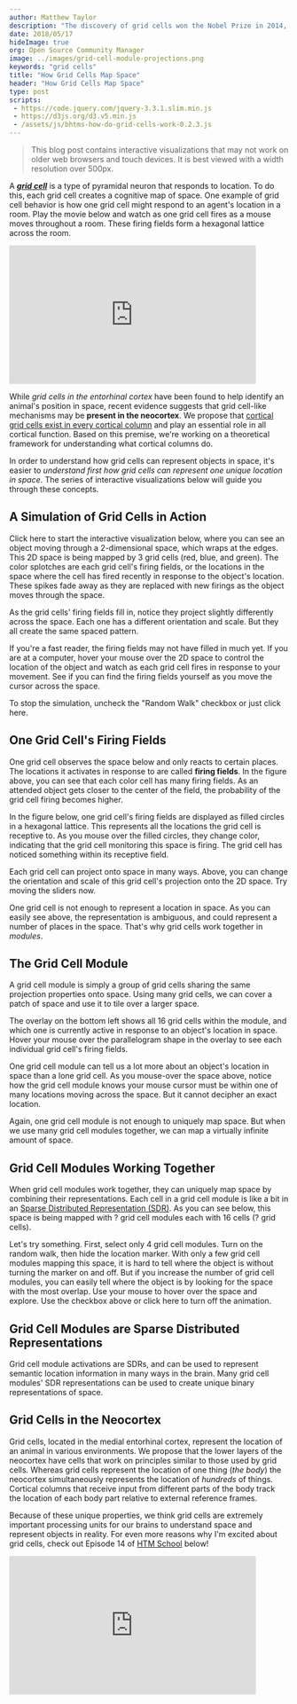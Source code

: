 ```yaml
---
author: Matthew Taylor
description: "The discovery of grid cells won the Nobel Prize in 2014, but do you know how they work? Working together in populations, grid cells create a cognitive map of space. Each cell responds to certain areas of space. Groups of grid cells called modules have the same projection properties onto space. Many grid cell modules working together can map a virtually infinite amount of space."
date: 2018/05/17
hideImage: true
org: Open Source Community Manager
image: ../images/grid-cell-module-projections.png
keywords: "grid cells"
title: "How Grid Cells Map Space"
header: "How Grid Cells Map Space"
type: post
scripts:
 - https://code.jquery.com/jquery-3.3.1.slim.min.js
 - https://d3js.org/d3.v5.min.js
 - /assets/js/bhtms-how-do-grid-cells-work-0.2.3.js
---
```


<blockquote>
    This blog post contains interactive visualizations that may not work on older web browsers and touch devices. It is best viewed with a width resolution over 500px. 
</blockquote>

<p>
    A <em><strong><a target="_blank" href="http://www.scholarpedia.org/article/Grid_cells">grid cell</a></strong></em> is a type of pyramidal neuron that responds to location. To do this, each grid cell creates a cognitive map of space. One example of grid cell behavior is how one grid cell might respond to an agent's location in a room. Play the movie below and watch as one grid cell fires as a mouse moves throughout a room. These firing fields form a hexagonal lattice across the room.
</p>

<iframe width="445" height="250" src="https://www.youtube.com/embed/i9GiLBXWAHI?rel=0" frameborder="0" allow="autoplay; encrypted-media" allowfullscreen></iframe>

<p>While <em>grid cells in the entorhinal cortex</em> have been found to help identify an animal's position in space, recent evidence suggests that grid cell-like mechanisms may be <strong>present in the neocortex</strong>. We propose that <a target="_blank" href="https://www.youtube.com/watch?v=zVGQeFFjhEk">cortical grid cells exist in every cortical column</a> and play an essential role in all cortical function. Based on this premise, we're working on a theoretical framework for understanding what cortical columns do.</p>

<p>
    In order to understand how grid cells can represent objects in space, it's easier to <em>understand first how grid cells can represent one unique location in space</em>. The series of interactive visualizations below will guide you through these concepts.
</p>

<h2>A Simulation of Grid Cells in Action</h2>

<p>
    <a onclick="toggleSim(true)">Click here</a> to start the interactive visualization below, where you can see an object moving through a 2-dimensional space, which wraps at the edges. This 2D space is being mapped by 3 grid cells (<a onclick="showOnly('red')">red</a>, <a onclick="showOnly('blue')">blue</a>, and <a onclick="showOnly('green')">green</a>). The color splotches are each grid cell's firing fields, or the locations in the space where the cell has fired recently in response to the object's location. These spikes fade away as they are replaced with new firings as the object moves through the space.
</p>

<p>
    As the grid cells' firing fields <a onclick="showOnly()">fill in</a>, notice they project slightly differently across the space. Each one has a different orientation and scale. But they all create the same spaced pattern.
</p>

<div id="gridCellFiringFields" class="widget"></div>

<p>
    If you're a fast reader, the firing fields may not have filled in much yet. If you are at a  computer, hover your mouse over the 2D space to control the location of the object and watch as each grid cell fires in response to your movement. See if you can find the firing fields yourself as you move the cursor across the space.
</p>

<p>
    To stop the simulation, uncheck the "Random Walk" checkbox or just <a onclick="toggleSim(false)">click here</a>.
</p>

<h2>One Grid Cell's Firing Fields</h2>

<p>
    One grid cell observes the space below and only reacts to certain places. The locations it activates in response to are called <strong>firing fields</strong>. In the figure above, you can see that each color cell has many firing fields. As an attended object gets closer to the center of the field, the probability of the grid cell firing becomes higher.
</p>

<p>
    In the <a onclick="toggleOneGridCell(true)">figure below</a>, one grid cell's firing fields are displayed as filled circles in a hexagonal lattice. This represents all the locations the grid cell is receptive to. As you mouse over the filled circles, they change color, indicating that the grid cell monitoring this space is firing. The grid cell has noticed something within its receptive field.
</p>

<div id="oneGridCell"></div>

<p>
    Each grid cell can project onto space in many ways. Above, you can <a onclick="resetOneGridCell()">change</a> the orientation and scale of this grid cell's projection onto the 2D space. Try moving the sliders now.
</p>

<p>
    One grid cell is not enough to represent a location in space. As you can easily see above, the representation is ambiguous, and could represent a number of places in the space. That's why grid cells work together in <em>modules</em>.
</p>

<h2>The Grid Cell Module</h2>

<p>
    A <a onclick="toggleOneGridCellModule(true)">grid cell module</a> is simply a group of grid cells sharing the same projection properties onto space. Using many grid cells, we can cover a patch of space and use it to tile over a larger space.
</p>

<div id="oneGridCellModule"></div>

<p>
    The overlay on the bottom left shows all 16 grid cells within the module, and which one is currently active in response to an object's location in space. Hover your mouse over the parallelogram shape in the overlay to see each individual grid cell's firing fields.
</p>

<p>
    One grid cell module can tell us a lot more about an object's location in space than a lone grid cell. As you mouse-over the space above, notice how the grid cell module knows your mouse cursor must be within one of many locations moving across the space. But it cannot decipher an exact location.
</p>

<p>
    Again, one grid cell module is not enough to uniquely map space. But when we use many grid cell modules together, we can map a virtually infinite amount of space.
</p>

<h2>Grid Cell Modules Working Together</h2>

<p>
    When grid cell modules work together, they can uniquely map space by combining their representations. Each cell in a grid cell module is like a bit in an <a target="_new" href="https://www.youtube.com/watch?v=ZDgCdWTuIzc">Sparse Distributed Representation (SDR)</a>. As you can see <a onclick="toggleManyGcm(true)">below</a>, this space is being mapped with <span class="gcmCount">?</span> grid cell modules each with 16 cells (<span class="cellCount">?</span> grid cells).
</p>

<div id="manyGridCellModules"></div>

<p>
    Let's try something. First, <a onclick="manyGcmSelect(4)">select only 4 grid cell modules</a>. <a onclick="toggleManyGcm(true)">Turn on</a> the random walk, then <a onclick="hideGcmLocationMarker(true)">hide the location marker</a>. With only a few grid cell modules mapping this space, it is hard to tell where the object is without turning the marker <a onclick="manyGcmSetMarker(true)">on</a> and <a onclick="manyGcmSetMarker(false)">off</a>. But if you <a onclick="manyGcmSelect(16)">increase the number of grid cell modules</a>, you can easily tell where the object is by looking for the space with the <a onclick="manyGcmSetMarker(true)">most overlap</a>. Use your mouse to hover over the space and explore. Use the checkbox above or <a onclick="toggleManyGcm(false)">click here</a> to turn off the animation.
</p>

<h2>Grid Cell Modules are Sparse Distributed Representations</h2>

<p>
    Grid cell module activations are SDRs, and can be used to represent semantic location information in many ways in the brain. Many grid cell modules' SDR representations can be used to create unique binary representations of space.
</p>

<div id="gcmAsSdr"></div>

<div id="gcmAsSdr"></div>

<h2>Grid Cells in the Neocortex</h2>

<p>
    Grid cells, located in the medial entorhinal cortex, represent the location of an animal in various environments. We propose that the lower layers of the neocortex have cells that work on principles similar to those used by grid cells. Whereas grid cells represent the location of one thing (<em>the body</em>) the neocortex simultaneously represents the location of <em>hundreds</em> of things. Cortical columns that receive input from different parts of the body track the location of each body part relative to external reference frames.
</p>

<p>
    Because of these unique properties, we think grid cells are extremely important processing units for our brains to understand space and represent objects in reality. For even more reasons why I'm excited about grid cells, check out Episode 14 of <a href="http://numenta.org/htm-school/">HTM School</a> below!
</p>

<iframe width="445" height="250" src="https://www.youtube.com/embed/mP7neeymcUY?rel=0" frameborder="0" allow="autoplay; encrypted-media" allowfullscreen></iframe>
